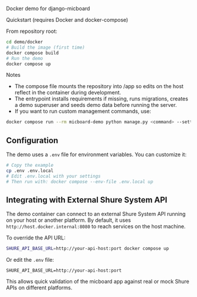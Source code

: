 Docker demo for django-micboard

Quickstart (requires Docker and docker-compose)

From repository root:

```bash
cd demo/docker
# Build the image (first time)
docker compose build
# Run the demo
docker compose up
```

Notes

- The compose file mounts the repository into /app so edits on the host reflect in the container during development.
- The entrypoint installs requirements if missing, runs migrations, creates a demo superuser and seeds demo data before running the server.
- If you want to run custom management commands, use:

```bash
docker compose run --rm micboard-demo python manage.py <command> --settings=demo.settings
```

## Configuration

The demo uses a `.env` file for environment variables. You can customize it:

```bash
# Copy the example
cp .env .env.local
# Edit .env.local with your settings
# Then run with: docker compose --env-file .env.local up
```

## Integrating with External Shure System API

The demo container can connect to an external Shure System API running on your host or another platform. By default, it uses `http://host.docker.internal:8080` to reach services on the host machine.

To override the API URL:

```bash
SHURE_API_BASE_URL=http://your-api-host:port docker compose up
```

Or edit the `.env` file:

```
SHURE_API_BASE_URL=http://your-api-host:port
```

This allows quick validation of the micboard app against real or mock Shure APIs on different platforms.
